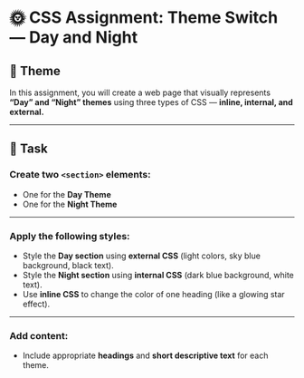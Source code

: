 # 🌞 CSS Assignment: Theme Switch — Day and Night

## 🎯 Theme
In this assignment, you will create a web page that visually represents **“Day” and “Night” themes** using three types of CSS — **inline, internal, and external.**

---

## 🧩 Task

### Create two `<section>` elements:
- One for the **Day Theme**  
- One for the **Night Theme**

---

### Apply the following styles:
- Style the **Day section** using **external CSS** (light colors, sky blue background, black text).  
- Style the **Night section** using **internal CSS** (dark blue background, white text).  
- Use **inline CSS** to change the color of one heading (like a glowing star effect).  

---

### Add content:
- Include appropriate **headings** and **short descriptive text** for each theme.

